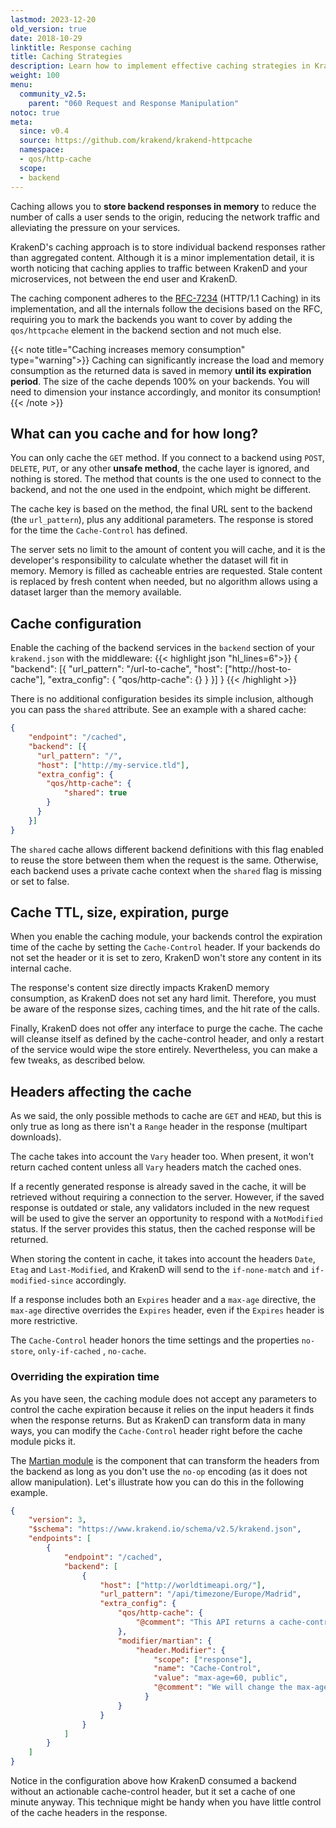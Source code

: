 ```yaml
---
lastmod: 2023-12-20
old_version: true
date: 2018-10-29
linktitle: Response caching
title: Caching Strategies
description: Learn how to implement effective caching strategies in KrakenD API Gateway to improve API performance and reduce backend load
weight: 100
menu:
  community_v2.5:
    parent: "060 Request and Response Manipulation"
notoc: true
meta:
  since: v0.4
  source: https://github.com/krakend/krakend-httpcache
  namespace:
  - qos/http-cache
  scope:
  - backend
---
```

Caching allows you to **store backend responses in memory** to reduce the number of calls a user sends to the origin, reducing the network traffic and alleviating the pressure on your services.

KrakenD's caching approach is to store individual backend responses rather than aggregated content. Although it is a minor implementation detail, it is worth noticing that caching applies to traffic between KrakenD and your microservices, not between the end user and KrakenD.

The caching component adheres to the [RFC-7234](https://datatracker.ietf.org/doc/html/rfc7234) (HTTP/1.1 Caching) in its implementation, and all the internals follow the decisions based on the RFC, requiring you to mark the backends you want to cover by adding the `qos/httpcache` element in the backend section and not much else.

{{< note title="Caching increases memory consumption" type="warning">}}
Caching can significantly increase the load and memory consumption as the returned data is saved in memory **until its expiration period**. The size of the cache depends 100% on your backends. You will need to dimension your instance accordingly, and monitor its consumption!
{{< /note >}}

## What can you cache and for how long?
You can only cache the `GET` method. If you connect to a backend using `POST`, `DELETE`, `PUT`, or any other **unsafe method**, the cache layer is ignored, and nothing is stored. The method that counts is the one used to connect to the backend, and not the one used in the endpoint, which might be different.

The cache key is based on the method, the final URL sent to the backend (the `url_pattern`), plus any additional parameters. The response is stored for the time the `Cache-Control` has defined.

The server sets no limit to the amount of content you will cache, and it is the developer's responsibility to calculate whether the dataset will fit in memory. Memory is filled as cacheable entries are requested. Stale content is replaced by fresh content when needed, but no algorithm allows using a dataset larger than the memory available.

## Cache configuration
Enable the caching of the backend services in the `backend` section of your `krakend.json` with the middleware:
{{< highlight json "hl_lines=6">}}
{
    "backend": [{
      "url_pattern": "/url-to-cache",
      "host": ["http://host-to-cache"],
      "extra_config": {
        "qos/http-cache": {}
      }
    }]
}
{{< /highlight >}}

There is no additional configuration besides its simple inclusion, although you can pass the `shared` attribute. See an example with a shared cache:

```json
{
    "endpoint": "/cached",
    "backend": [{
      "url_pattern": "/",
      "host": ["http://my-service.tld"],
      "extra_config": {
        "qos/http-cache": {
            "shared": true
        }
      }
    }]
}
```

The `shared` cache allows different backend definitions with this flag enabled to reuse the store between them when the request is the same. Otherwise, each backend uses a private cache context when the `shared` flag is missing or set to false.

## Cache TTL, size, expiration, purge
When you enable the caching module, your backends control the expiration time of the cache by setting the `Cache-Control` header. If your backends do not set the header or it is set to zero, KrakenD won't store any content in its internal cache.

The response's content size directly impacts KrakenD memory consumption, as KrakenD does not set any hard limit. Therefore, you must be aware of the response sizes, caching times, and the hit rate of the calls.

Finally, KrakenD does not offer any interface to purge the cache. The cache will cleanse itself as defined by the cache-control header, and only a restart of the service would wipe the store entirely. Nevertheless, you can make a few tweaks, as described below.

## Headers affecting the cache
As we said, the only possible methods to cache are `GET` and `HEAD`, but this is only true as long as there isn't a `Range` header in the response (multipart downloads).

The cache takes into account the `Vary` header too. When present, it won't return cached content unless all `Vary` headers match the cached ones.

If a recently generated response is already saved in the cache, it will be retrieved without requiring a connection to the server. However, if the saved response is outdated or stale, any validators included in the new request will be used to give the server an opportunity to respond with a `NotModified` status. If the server provides this status, then the cached response will be returned.

When storing the content in cache, it takes into account the headers `Date`, `Etag` and `Last-Modified`, and KrakenD will send to the `if-none-match` and `if-modified-since` accordingly.

If a response includes both an `Expires` header and a `max-age` directive, the `max-age` directive overrides the `Expires` header, even if the `Expires` header is more restrictive.

The `Cache-Control` header honors the time settings and the properties `no-store`, `only-if-cached` , `no-cache`.

### Overriding the expiration time
As you have seen, the caching module does not accept any parameters to control the cache expiration because it relies on the input headers it finds when the response returns. But as KrakenD can transform data in many ways, you can modify the `Cache-Control` header right before the cache module picks it.

The [Martian module](/docs/v2.5/backends/martian/) is the component that can transform the headers from the backend as long as you don't use the `no-op` encoding (as it does not allow manipulation). Let's illustrate how you can do this in the following example.

```json
{
    "version": 3,
    "$schema": "https://www.krakend.io/schema/v2.5/krakend.json",
    "endpoints": [
        {
            "endpoint": "/cached",
            "backend": [
                {
                    "host": ["http://worldtimeapi.org/"],
                    "url_pattern": "/api/timezone/Europe/Madrid",
                    "extra_config": {
                        "qos/http-cache": {
                            "@comment": "This API returns a cache-control: max-age=0 so KrakenD won't cache this unless changed"
                        },
                        "modifier/martian": {
                            "header.Modifier": {
                                "scope": ["response"],
                                "name": "Cache-Control",
                                "value": "max-age=60, public",
                                "@comment": "We will change the max-age policy before KrakenD checks the content for caching. Now content is cached 60 seconds."
                              }
                        }
                    }
                }
            ]
        }
    ]
}
```

Notice in the configuration above how KrakenD consumed a backend without an actionable cache-control header, but it set a cache of one minute anyway. This technique might be handy when you have little control of the cache headers in the response.
